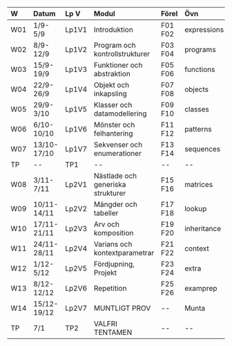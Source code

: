 | W   | Datum       | Lp V  | Modul                             | Förel   | Övn         | Lab          |
|:----|:------------|:------|:----------------------------------|:--------|:------------|:-------------|
| W01 | 1/9-5/9     | Lp1V1 | Introduktion                      | F01 F02 | expressions | kojo         |
| W02 | 8/9-12/9    | Lp1V2 | Program och kontrollstrukturer    | F03 F04 | programs    | --           |
| W03 | 15/9-19/9   | Lp1V3 | Funktioner och abstraktion        | F05 F06 | functions   | irritext     |
| W04 | 22/9-26/9   | Lp1V4 | Objekt och inkapsling             | F07 F08 | objects     | blockmole    |
| W05 | 29/9-3/10   | Lp1V5 | Klasser och datamodellering       | F09 F10 | classes     | blockbattle0 |
| W06 | 6/10-10/10  | Lp1V6 | Mönster och felhantering          | F11 F12 | patterns    | blockbattle1 |
| W07 | 13/10-17/10 | Lp1V7 | Sekvenser och enumerationer       | F13 F14 | sequences   | shuffle      |
| TP  | --          | TP1   | --                                | --      | --          | --           |
| W08 | 3/11-7/11   | Lp2V1 | Nästlade och generiska strukturer | F15 F16 | matrices    | life         |
| W09 | 10/11-14/11 | Lp2V2 | Mängder och tabeller              | F17 F18 | lookup      | words        |
| W10 | 17/11-21/11 | Lp2V3 | Arv och komposition               | F19 F20 | inheritance | snake0       |
| W11 | 24/11-28/11 | Lp2V4 | Varians och kontextparametrar     | F21 F22 | context     | snake1       |
| W12 | 1/12-5/12   | Lp2V5 | Fördjupning, Projekt              | F23 F24 | extra       | Projekt0     |
| W13 | 8/12-12/12  | Lp2V6 | Repetition                        | F25 F26 | examprep    | Projekt1     |
| W14 | 15/12-19/12 | Lp2V7 | MUNTLIGT PROV                     | --      | Munta       | Munta        |
| TP  | 7/1         | TP2   | VALFRI TENTAMEN                   | --      | --          | --           |